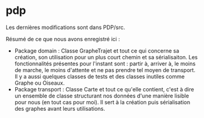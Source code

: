 # pdp
Les dernières modifications sont dans PDP/src.

Résumé de ce que nous avons enregistré ici :
 - Package domain : Classe GrapheTrajet et tout ce qui concerne sa création, son utilisation pour un plus court chemin et sa sérialisaiton. Les fonctionnalités présentes pour l'instant sont : partir à, arriver à, le moins de marche, le moins d'attente et ne pas prendre tel moyen de transport. Il y a aussi quelques classes de tests et des classes inutiles comme Graphe ou Oiseaux.
 - Package transport : Classe Carte et tout ce qu'elle contient, c'est à dire un ensemble de classe structurant nos données d'une manière lisible pour nous (en tout cas pour moi). Il sert à la création puis sérialisation des graphes avant leurs utilisations.
